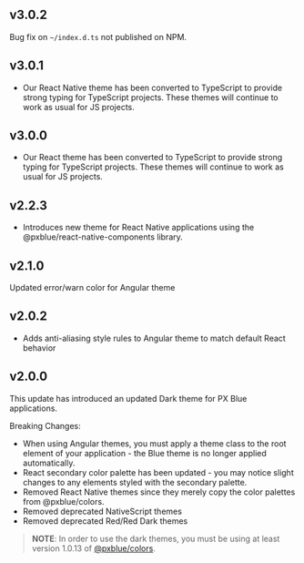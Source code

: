 ## v3.0.2
Bug fix on `~/index.d.ts` not published on NPM.

## v3.0.1
* Our React Native theme has been converted to TypeScript to provide strong typing for TypeScript projects. These themes will continue to work as usual for JS projects.

## v3.0.0
* Our React theme has been converted to TypeScript to provide strong typing for TypeScript projects. These themes will continue to work as usual for JS projects.

## v2.2.3
* Introduces new theme for React Native applications using the @pxblue/react-native-components library.

## v2.1.0
Updated error/warn color for Angular theme

## v2.0.2
* Adds anti-aliasing style rules to Angular theme to match default React behavior

## v2.0.0
This update has introduced an updated Dark theme for PX Blue applications. 

Breaking Changes:
* When using Angular themes, you must apply a theme class to the root element of your application - the Blue theme is no longer applied automatically.
* React secondary color palette has been updated - you may notice slight changes to any elements styled with the secondary palette.
* Removed React Native themes since they merely copy the color palettes from @pxblue/colors.
* Removed deprecated NativeScript themes
* Removed deprecated Red/Red Dark themes

> **NOTE**: In order to use the dark themes, you must be using at least version 1.0.13 of [@pxblue/colors](https://www.npmjs.com/package/@pxblue/colors).

